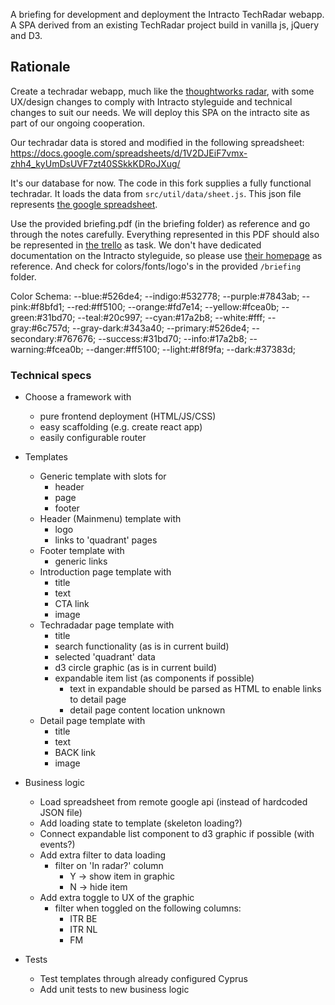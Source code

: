 
A briefing for development and deployment the Intracto TechRadar webapp. A SPA derived from an existing TechRadar project build in vanilla js, jQuery and D3.

## Rationale

Create a techradar webapp, much like the [thoughtworks radar](https://www.thoughtworks.com/radar/techniques?blipid=1041), with some UX/design changes to comply with Intracto styleguide and technical changes to suit our needs. We will deploy this SPA on the intracto site as part of our ongoing cooperation.

Our techradar data is stored and modified in the following spreadsheet: https://docs.google.com/spreadsheets/d/1V2DJEiF7vmx-zhh4_kyUmDsUVF7zt40SSkkKDRoJXug/

It's our database for now.
The code in this fork supplies a fully functional techradar. It loads the data from `src/util/data/sheet.js`.
This json file represents [the google spreadsheet](https://docs.google.com/spreadsheets/d/1V2DJEiF7vmx-zhh4_kyUmDsUVF7zt40SSkkKDRoJXug/edit).

Use the provided briefing.pdf (in the briefing folder) as reference and go through the notes carefully. Everything represented in this PDF should also be represented in [the trello](https://trello.com/b/LOCO82lQ/intracto-techradar) as task. We don't have dedicated documentation on the Intracto styleguide, so please use [their homepage](https://www.intracto.com/nl-nl) as reference. And check for colors/fonts/logo's in the provided `/briefing` folder.

Color Schema:
--blue:#526de4;
--indigo:#532778;
--purple:#7843ab;
--pink:#f8bfd1;
--red:#ff5100;
--orange:#fd7e14;
--yellow:#fcea0b;
--green:#31bd70;
--teal:#20c997;
--cyan:#17a2b8;
--white:#fff;
--gray:#6c757d;
--gray-dark:#343a40;
--primary:#526de4;
--secondary:#767676;
--success:#31bd70;
--info:#17a2b8;
--warning:#fcea0b;
--danger:#ff5100;
--light:#f8f9fa;
--dark:#37383d; 

### Technical specs

* Choose a framework with
     * pure frontend deployment (HTML/JS/CSS)
     * easy scaffolding (e.g. create react app)
     * easily configurable router

* Templates
     * Generic template with slots for
          * header
          * page
          * footer
     * Header (Mainmenu) template with
          * logo
          * links to 'quadrant' pages
     * Footer template with
          * generic links
     * Introduction page template with
          * title
          * text
          * CTA link
          * image
     * Techradadar page template with
          * title
          * search functionality (as is in current build)
          * selected 'quadrant' data
          * d3 circle graphic (as is in current build)
          * expandable item list (as components if possible)
               * text in expandable should be parsed as HTML to enable links to detail page
               * detail page content location unknown
     * Detail page template with
          * title
          * text
          * BACK link
          * image

* Business logic
     * Load spreadsheet from remote google api (instead of hardcoded JSON file)
     * Add loading state to template (skeleton loading?)
     * Connect expandable list component to d3 graphic if possible (with events?)
     * Add extra filter to data loading
          * filter on 'In radar?' column
               * Y -> show item in graphic
               * N -> hide item
     * Add extra toggle to UX of the graphic
          * filter when toggled on the following columns:
               * ITR BE
               * ITR NL
               * FM

* Tests
     * Test templates through already configured Cyprus
     * Add unit tests to new business logic



     

